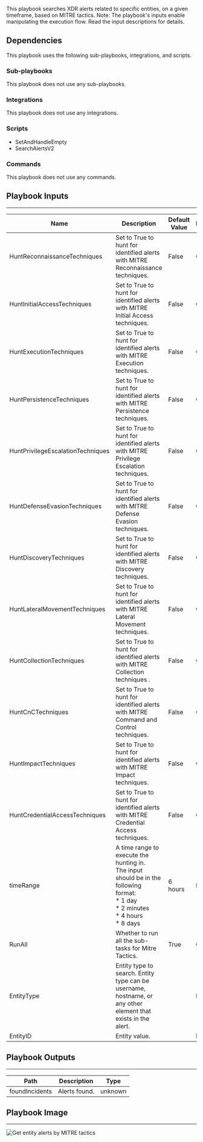 This playbook searches XDR alerts related to specific entities, on a given timeframe, based on MITRE tactics.
Note: The playbook's inputs enable manipulating the execution flow. Read the input descriptions for details.

## Dependencies

This playbook uses the following sub-playbooks, integrations, and scripts.

### Sub-playbooks

This playbook does not use any sub-playbooks.

### Integrations

This playbook does not use any integrations.

### Scripts

* SetAndHandleEmpty
* SearchAlertsV2

### Commands

This playbook does not use any commands.

## Playbook Inputs

---

| **Name** | **Description** | **Default Value** | **Required** |
| --- | --- | --- | --- |
| HuntReconnaissanceTechniques | Set to True to hunt for identified alerts with MITRE Reconnaissance techniques. | False | Optional |
| HuntInitialAccessTechniques | Set to True to hunt for identified alerts with MITRE Initial Access techniques. | False | Optional |
| HuntExecutionTechniques | Set to True to hunt for identified alerts with MITRE Execution techniques. | False | Optional |
| HuntPersistenceTechniques | Set to True to hunt for identified alerts with MITRE Persistence techniques. | False | Optional |
| HuntPrivilegeEscalationTechniques | Set to True to hunt for identified alerts with MITRE Privilege Escalation techniques. | False | Optional |
| HuntDefenseEvasionTechniques | Set to True to hunt for identified alerts with MITRE Defense Evasion techniques. | False | Optional |
| HuntDiscoveryTechniques | Set to True to hunt for identified alerts with MITRE Discovery techniques. | False | Optional |
| HuntLateralMovementTechniques | Set to True to hunt for identified alerts with MITRE Lateral Movement techniques. | False | Optional |
| HuntCollectionTechniques | Set to True to hunt for identified alerts with MITRE Collection techniques . | False | Optional |
| HuntCnCTechniques | Set to True to hunt for identified alerts with MITRE Command and Control techniques. | False | Optional |
| HuntImpactTechniques | Set to True to hunt for identified alerts with MITRE Impact techniques. | False | Optional |
| HuntCredentialAccessTechniques | Set to True to hunt for identified alerts with MITRE Credential Access techniques. | False | Optional |
| timeRange | A time range to execute the hunting in.<br/>The input should be in the following format:<br/>\* 1 day<br/>\* 2 minutes<br/>\* 4 hours<br/>\* 8 days | 6 hours | Required |
| RunAll | Whether to run all the sub-tasks for Mitre Tactics. | True | Optional |
| EntityType | Entity type to search. Entity type can be username, hostname, or any other element that exists in the alert. |  | Required |
| EntityID | Entity value. |  | Required |

## Playbook Outputs

---

| **Path** | **Description** | **Type** |
| --- | --- | --- |
| foundIncidents | Alerts found. | unknown |

## Playbook Image

---

![Get entity alerts by MITRE tactics](../doc_files/Get_entity_alerts_by_MITRE_tactics.png)
